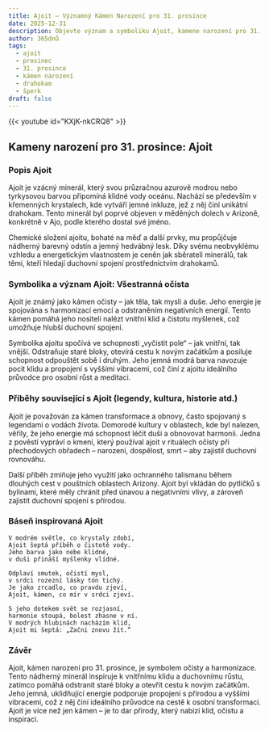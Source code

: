 ```yaml
---
title: Ajoit – Významný Kámen Narození pro 31. prosince
date: 2025-12-31
description: Objevte význam a symboliku Ajoit, kamene narození pro 31. prosince, který symbolizuje Všestranná očista. Přečtěte si legendy a inspirující příběhy.
author: 365dnů
tags:
  - ajoit
  - prosinec
  - 31. prosince
  - kámen narození
  - drahokam
  - šperk
draft: false
---
```


{{< youtube id="KXjK-nkCRQ8" >}}

## Kameny narození pro 31. prosince: Ajoit

### Popis Ajoit

Ajoit je vzácný minerál, který svou průzračnou azurově modrou nebo tyrkysovou barvou připomíná klidné vody oceánu. Nachází se především v křemenných krystalech, kde vytváří jemné inkluze, jež z něj činí unikátní drahokam. Tento minerál byl poprvé objeven v měděných dolech v Arizoně, konkrétně v Ajo, podle kterého dostal své jméno.

Chemické složení ajoitu, bohaté na měď a další prvky, mu propůjčuje nádherný barevný odstín a jemný hedvábný lesk. Díky svému neobvyklému vzhledu a energetickým vlastnostem je ceněn jak sběrateli minerálů, tak těmi, kteří hledají duchovní spojení prostřednictvím drahokamů.

### Symbolika a význam Ajoit: Všestranná očista

Ajoit je známý jako kámen očisty – jak těla, tak mysli a duše. Jeho energie je spojována s harmonizací emocí a odstraněním negativních energií. Tento kámen pomáhá jeho nositeli nalézt vnitřní klid a čistotu myšlenek, což umožňuje hlubší duchovní spojení.

Symbolika ajoitu spočívá ve schopnosti „vyčistit pole“ – jak vnitřní, tak vnější. Odstraňuje staré bloky, otevírá cestu k novým začátkům a posiluje schopnost odpouštět sobě i druhým. Jeho jemná modrá barva navozuje pocit klidu a propojení s vyššími vibracemi, což činí z ajoitu ideálního průvodce pro osobní růst a meditaci.

### Příběhy související s Ajoit (legendy, kultura, historie atd.)

Ajoit je považován za kámen transformace a obnovy, často spojovaný s legendami o vodách života. Domorodé kultury v oblastech, kde byl nalezen, věřily, že jeho energie má schopnost léčit duši a obnovovat harmonii. Jedna z pověstí vypráví o kmeni, který používal ajoit v rituálech očisty při přechodových obřadech – narození, dospělost, smrt – aby zajistil duchovní rovnováhu.

Další příběh zmiňuje jeho využití jako ochranného talismanu během dlouhých cest v pouštních oblastech Arizony. Ajoit byl vkládán do pytlíčků s bylinami, které měly chránit před únavou a negativními vlivy, a zároveň zajistit duchovní spojení s přírodou.

### Báseň inspirovaná Ajoit

```
V modrém světle, co krystaly zdobí,  
Ajoit šeptá příběh o čistotě vody.  
Jeho barva jako nebe klidné,  
v duši přináší myšlenky vlídné.

Odplaví smutek, očistí mysl,  
v srdci rozezní lásky tón tichý.  
Je jako zrcadlo, co pravdu zjeví,  
Ajoit, kámen, co mír v srdci zjeví.

S jeho dotekem svět se rozjasní,  
harmonie stoupá, bolest zhasne v ní.  
V modrých hlubinách nacházím klid,  
Ajoit mi šeptá: „Začni znovu žít.“
```

### Závěr

Ajoit, kámen narození pro 31. prosince, je symbolem očisty a harmonizace. Tento nádherný minerál inspiruje k vnitřnímu klidu a duchovnímu růstu, zatímco pomáhá odstranit staré bloky a otevřít cestu k novým začátkům. Jeho jemná, uklidňující energie podporuje propojení s přírodou a vyššími vibracemi, což z něj činí ideálního průvodce na cestě k osobní transformaci. Ajoit je více než jen kámen – je to dar přírody, který nabízí klid, očistu a inspiraci.